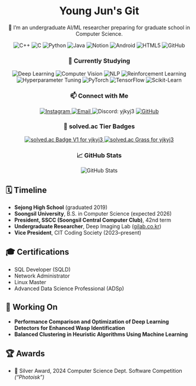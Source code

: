<!-- GitHub Profile README HTML Snippet -->
<div align="center">
  <!-- Title -->
  <h1>Young Jun's Git</h1>

  <!-- Introduction -->
  <p>👋 I’m an undergraduate AI/ML researcher preparing for graduate school in Computer Science.</p>

  <!-- Tech Badges -->
  <div>
    <img src="https://img.shields.io/badge/C%2B%2B-00599C?style=for-the-badge&logo=c%2B%2B" alt="C++"/>
    <img src="https://img.shields.io/badge/C-339933?style=for-the-badge&logo=c" alt="C"/>
    <img src="https://img.shields.io/badge/Python-3776AB?style=for-the-badge&logo=python" alt="Python"/>
    <img src="https://img.shields.io/badge/Java-007396?style=for-the-badge&logo=java" alt="Java"/>
    <img src="https://img.shields.io/badge/Notion-000000?style=for-the-badge&logo=notion" alt="Notion"/>
    <img src="https://img.shields.io/badge/Android-3DDC84?style=for-the-badge&logo=android" alt="Android"/>
    <img src="https://img.shields.io/badge/HTML5-E34F26?style=for-the-badge&logo=html5" alt="HTML5"/>
    <img src="https://img.shields.io/badge/GitHub-181717?style=for-the-badge&logo=github" alt="GitHub"/>
  </div>

  <!-- Currently Studying -->
  <h3>🔭 Currently Studying</h3>
  <div>
    <img src="https://img.shields.io/badge/Deep%20Learning-FF6F61?style=for-the-badge&logo=tensorflow" alt="Deep Learning"/>
    <img src="https://img.shields.io/badge/Computer%20Vision-0082C8?style=for-the-badge&logo=opencv" alt="Computer Vision"/>
    <img src="https://img.shields.io/badge/NLP-FE5722?style=for-the-badge&logo=python" alt="NLP"/>
    <img src="https://img.shields.io/badge/Reinforcement%20Learning-4E8FFF?style=for-the-badge" alt="Reinforcement Learning"/>
    <img src="https://img.shields.io/badge/Hyperparameter%20Tuning-00A676?style=for-the-badge" alt="Hyperparameter Tuning"/>
    <img src="https://img.shields.io/badge/PyTorch-EE4C2C?style=for-the-badge&logo=pytorch" alt="PyTorch"/>
    <img src="https://img.shields.io/badge/TensorFlow-FF6F61?style=for-the-badge&logo=tensorflow" alt="TensorFlow"/>
    <img src="https://img.shields.io/badge/Scikit--Learn-F7931E?style=for-the-badge&logo=scikit-learn" alt="Scikit-Learn"/>
  </div>

  <!-- Contact Badges -->
  <h3>📫 Connect with Me</h3>
  <div>
    <a href="https://www.instagram.com/bbang_jun_0308/">
      <img src="https://img.shields.io/badge/Instagram-E4405F?style=for-the-badge&logo=instagram" alt="Instagram"/>
    </a>
    <a href="mailto:yjkyj3@naver.com">
      <img src="https://img.shields.io/badge/Email-D14836?style=for-the-badge&logo=gmail" alt="Email"/>
    </a>
    <img src="https://img.shields.io/badge/Discord-5865F2?style=for-the-badge&logo=discord" alt="Discord: yjkyj3"/>
    <a href="https://github.com/yjkyj3">
      <img src="https://img.shields.io/badge/GitHub-181717?style=for-the-badge&logo=github" alt="GitHub"/>
    </a>
  </div>

<!-- solved.ac Mini Badges (버전1 & 버전2) -->
<h3>🎯 solved.ac Tier Badges</h3>
<div align="center">
  <!-- Mini Badge 버전1 -->
  <a href="https://solved.ac/profile/yjkyj3">
    <img
      src="http://mazassumnida.wtf/api/generate_badge?boj=yjkyj3"
      alt="solved.ac Badge V1 for yjkyj3"
    />
  </a>
    <!-- solved.ac “Grass” (잔디) -->
  <a href="https://solved.ac/profile/yjkyj3">
    <img
      src="https://mazandi.herokuapp.com/api?handle=yjkyj3&theme=warm"
      alt="solved.ac Grass for yjkyj3"
    />
  </a>
</div>

  <!-- GitHub Stats -->
  <h3>📈 GitHub Stats</h3>
  <div>
    <img src="https://github-readme-stats.vercel.app/api?username=yjkyj3&show_icons=true&theme=default" alt="GitHub Stats"/>
  </div>
</div>

<!-- Timeline / History -->
## 🗓️ Timeline
- **Sejong High School** (graduated 2019)  
- **Soongsil University**, B.S. in Computer Science (expected 2026)  
- **President, SSCC (Soongsil Central Computer Club)**, 42nd term  
- **Undergraduate Researcher**, Deep Imaging Lab ([gilab.co.kr](https://gilab.co.kr))  
- **Vice President**, CIT Coding Society (2023–present)  

<!-- Certifications -->
## 🎓 Certifications
- SQL Developer (SQLD)  
- Network Administrator  
- Linux Master  
- Advanced Data Science Professional (ADSp)  

<!-- Current Papers -->
## 📑 Working On
- **Performance Comparison and Optimization of Deep Learning Detectors for Enhanced Wasp Identification**  
- **Balanced Clustering in Heuristic Algorithms Using Machine Learning**  

<!-- Awards -->
## 🏆 Awards
- 🥈 Silver Award, 2024 Computer Science Dept. Software Competition *(“Photoisk”)*  
